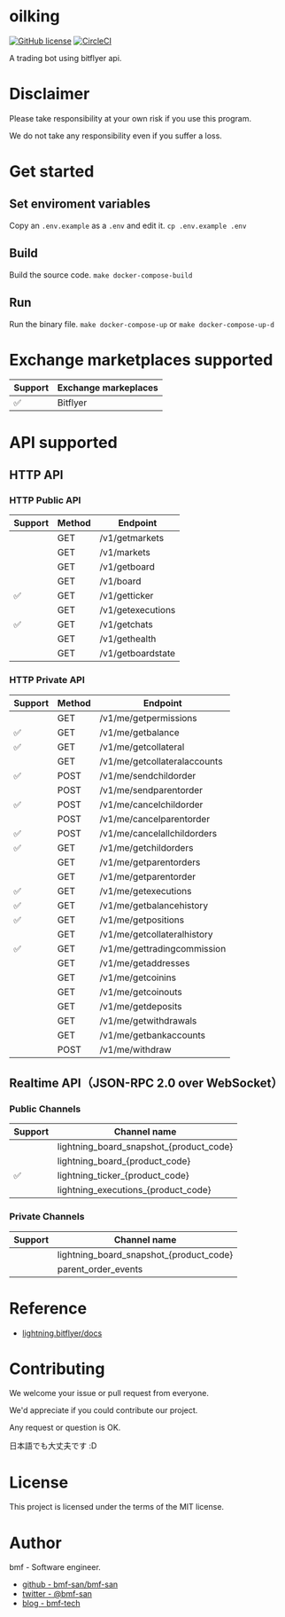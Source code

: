 # oilking
[![GitHub license](https://img.shields.io/github/license/bmf-san/oilking)](https://github.com/bmf-san/oilking/blob/master/LICENSE)
[![CircleCI](https://circleci.com/gh/bmf-san/oilking/tree/master.svg?style=svg)](https://circleci.com/gh/bmf-san/oilking/tree/master)

A trading bot using bitflyer api.

# Disclaimer
Please take responsibility at your own risk if you use this program. 

We do not take any responsibility even if you suffer a loss.

# Get started
## Set enviroment variables
Copy an `.env.example` as a `.env` and edit it.
`cp .env.example .env`

## Build
Build the source code.
`make docker-compose-build`

## Run
Run the binary file.
`make docker-compose-up` or `make docker-compose-up-d`

# Exchange marketplaces supported
|      Support       | Exchange markeplaces |
| ------------------ | -------------------- |
| :white_check_mark: | Bitflyer             |

# API supported
## HTTP API
### HTTP Public API
|      Support       | Method |     Endpoint      |
| ------------------ | ------ | ----------------- |
|                    | GET    | /v1/getmarkets    |
|                    | GET    | /v1/markets       |
|                    | GET    | /v1/getboard      |
|                    | GET    | /v1/board         |
| :white_check_mark: | GET    | /v1/getticker     |
|                    | GET    | /v1/getexecutions |
| :white_check_mark: | GET    | /v1/getchats      |
|                    | GET    | /v1/gethealth     |
|                    | GET    | /v1/getboardstate |

### HTTP Private API
|      Support       | Method |           Endpoint           |
| ------------------ | ------ | ---------------------------- |
|                    | GET    | /v1/me/getpermissions        |
| :white_check_mark: | GET    | /v1/me/getbalance            |
| :white_check_mark: | GET    | /v1/me/getcollateral         |
|                    | GET    | /v1/me/getcollateralaccounts |
| :white_check_mark: | POST   | /v1/me/sendchildorder        |
|                    | POST   | /v1/me/sendparentorder       |
| :white_check_mark: | POST   | /v1/me/cancelchildorder      |
|                    | POST   | /v1/me/cancelparentorder     |
| :white_check_mark: | POST   | /v1/me/cancelallchildorders  |
| :white_check_mark: | GET    | /v1/me/getchildorders        |
|                    | GET    | /v1/me/getparentorders       |
|                    | GET    | /v1/me/getparentorder        |
| :white_check_mark: | GET    | /v1/me/getexecutions         |
| :white_check_mark: | GET    | /v1/me/getbalancehistory     |
| :white_check_mark: | GET    | /v1/me/getpositions          |
|                    | GET    | /v1/me/getcollateralhistory  |
| :white_check_mark: | GET    | /v1/me/gettradingcommission  |
|                    | GET    | /v1/me/getaddresses          |
|                    | GET    | /v1/me/getcoinins            |
|                    | GET    | /v1/me/getcoinouts           |
|                    | GET    | /v1/me/getdeposits           |
|                    | GET    | /v1/me/getwithdrawals        |
|                    | GET    | /v1/me/getbankaccounts       |
|                    | POST   | /v1/me/withdraw              |

## Realtime API（JSON-RPC 2.0 over WebSocket）
### Public Channels
|      Support       |              Channel name               |
| ------------------ | --------------------------------------- |
|                    | lightning_board_snapshot_{product_code} |
|                    | lightning_board_{product_code}          |
| :white_check_mark: | lightning_ticker_{product_code}         |
|                    | lightning_executions_{product_code}     |


### Private Channels
| Support |              Channel name               |
| ------- | --------------------------------------- |
|         | lightning_board_snapshot_{product_code} |
|         | parent_order_events                     |

# Reference
- [lightning.bitflyer/docs](https://lightning.bitflyer.com/docs)

# Contributing
We welcome your issue or pull request from everyone.

We'd appreciate if you could contribute our project.

Any request or question is OK.

日本語でも大丈夫です :D

# License
This project is licensed under the terms of the MIT license.

# Author
bmf - Software engineer.

- [github - bmf-san/bmf-san](https://github.com/bmf-san/bmf-san)
- [twitter - @bmf-san](https://twitter.com/bmf_san)
- [blog - bmf-tech](http://bmf-tech.com/)
